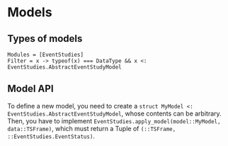 # Models

## Types of models

```@autodocs
Modules = [EventStudies]
Filter = x -> typeof(x) === DataType && x <: EventStudies.AbstractEventStudyModel
```

## Model API

To define a new model, you need to create a `struct MyModel <: EventStudies.AbstractEventStudyModel`, whose contents can be arbitrary.  Then, you have to implement `EventStudies.apply_model(model::MyModel, data::TSFrame)`, which must return a Tuple of `(::TSFrame, ::EventStudies.EventStatus)`.